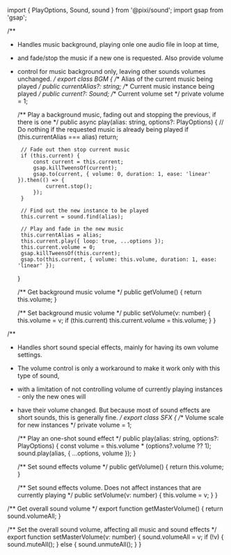 import { PlayOptions, Sound, sound } from '@pixi/sound';
import gsap from 'gsap';

/**
 * Handles music background, playing onle one audio file in loop at time,
 * and fade/stop the music if a new one is requested. Also provide volume
 * control for music background only, leaving other sounds volumes unchanged.
 */
export class BGM {
    /** Alias of the current music being played */
    public currentAlias?: string;
    /** Current music instance being played */
    public current?: Sound;
    /** Current volume set */
    private volume = 1;

    /** Play a background music, fading out and stopping the previous, if there is one */
    public async play(alias: string, options?: PlayOptions) {
        // Do nothing if the requested music is already being played
        if (this.currentAlias === alias) return;

        // Fade out then stop current music
        if (this.current) {
            const current = this.current;
            gsap.killTweensOf(current);
            gsap.to(current, { volume: 0, duration: 1, ease: 'linear' }).then(() => {
                current.stop();
            });
        }

        // Find out the new instance to be played
        this.current = sound.find(alias);

        // Play and fade in the new music
        this.currentAlias = alias;
        this.current.play({ loop: true, ...options });
        this.current.volume = 0;
        gsap.killTweensOf(this.current);
        gsap.to(this.current, { volume: this.volume, duration: 1, ease: 'linear' });
    }

    /** Get background music volume */
    public getVolume() {
        return this.volume;
    }

    /** Set background music volume */
    public setVolume(v: number) {
        this.volume = v;
        if (this.current) this.current.volume = this.volume;
    }
}

/**
 * Handles short sound special effects, mainly for having its own volume settings.
 * The volume control is only a workaround to make it work only with this type of sound,
 * with a limitation of not controlling volume of currently playing instances - only the new ones will
 * have their volume changed. But because most of sound effects are short sounds, this is generally fine.
 */
export class SFX {
    /** Volume scale for new instances */
    private volume = 1;

    /** Play an one-shot sound effect */
    public play(alias: string, options?: PlayOptions) {
        const volume = this.volume * (options?.volume ?? 1);
        sound.play(alias, { ...options, volume });
    }

    /** Set sound effects volume */
    public getVolume() {
        return this.volume;
    }

    /** Set sound effects volume. Does not affect instances that are currently playing */
    public setVolume(v: number) {
        this.volume = v;
    }
}

/** Get overall sound volume */
export function getMasterVolume() {
    return sound.volumeAll;
}

/** Set the overall sound volume, affecting all music and sound effects */
export function setMasterVolume(v: number) {
    sound.volumeAll = v;
    if (!v) {
        sound.muteAll();
    } else {
        sound.unmuteAll();
    }
}

